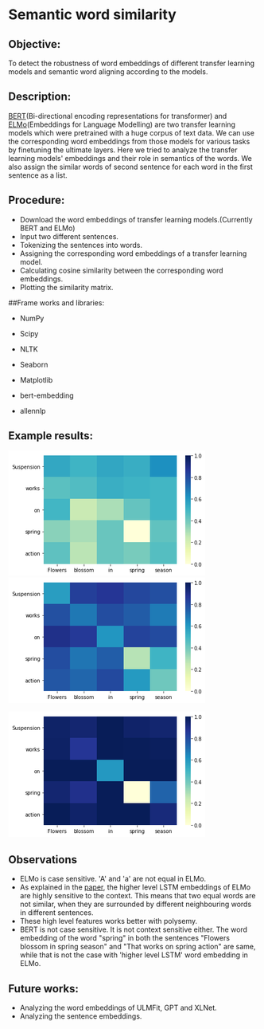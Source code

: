 # Semantic word similarity

## Objective:
 To detect the robustness of word embeddings of different transfer learning models and semantic word aligning according to the models.
 
## Description:
 [BERT](https://arxiv.org/pdf/1810.04805.pdf)(Bi-directional encoding representations for transformer) and [ELMo](https://arxiv.org/pdf/1802.05365.pdf)(Embeddings for Language Modelling) are two transfer learning models which were pretrained with a huge corpus of text data. We can use the corresponding word embeddings from those models for various tasks by finetuning the ultimate layers.
  Here we tried to analyze the transfer learning models' embeddings and their role in semantics of the words. We also assign the similar words of second sentence for each word in the first sentence as a list.
 
## Procedure:
* Download the word embeddings of transfer learning models.(Currently BERT and ELMo)
* Input two different sentences.
* Tokenizing the sentences into words.
* Assigning the corresponding word embeddings of a transfer learning model.
* Calculating cosine similarity between the corresponding word embeddings.
* Plotting the similarity matrix.

##Frame works and libraries:
* NumPy
* Scipy
* NLTK
* Seaborn
* Matplotlib

* bert-embedding
* allennlp

## Example results:
![Bert embedding](bert_1.png) ![ELMo embedding(High level LSTM)](elmo_1.png) 

![ELMo embedding(Low level LSTM)](elmo_2.png)

## Observations
* ELMo is case sensitive. 'A' and 'a' are not equal in ELMo.
* As explained in the [paper](https://arxiv.org/pdf/1802.05365.pdf), the higher level LSTM embeddings of ELMo are highly sensitive to the context. This means that two equal words are not similar, when they are surrounded by different neighbouring words in different sentences.
* These high level features works better with polysemy.
* BERT is not case sensitive. It is not context sensitive either.
 The word embedding of the word "spring" in both the sentences "Flowers blossom in spring season" and "That works on spring action" are same, while that is not the case with 'higher level LSTM' word embedding in ELMo.

## Future works:
* Analyzing the word embeddings of ULMFit, GPT and XLNet.
* Analyzing the sentence embeddings.


